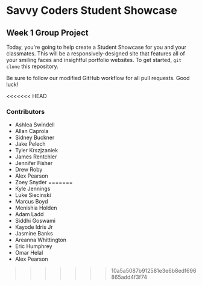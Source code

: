 # Savvy Coders Student Showcase
## Week 1 Group Project

Today, you're going to help create a Student Showcase for you and your classmates. This will be a responsively-designed site that features all of your smiling faces and insightful portfolio websites. To get started, `git clone` this repository.

Be sure to follow our modified GitHub workflow for all pull requests. Good luck!

<<<<<<< HEAD
### Contributors

+ Ashlea Swindell
+ Allan Caprola
+ Sidney Buckner
+ Jake Pelech
+ Tyler Krszjzaniek
+ James Rentchler
+ Jennifer Fisher
+ Drew Roby
+ Alex Pearson
+ Zoey Snyder
=======
+ Kyle Jennings 
+ Luke Siecinski
+ Marcus Boyd
+ Menishia Holden
+ Adam Ladd
+ Siddhi Goswami
+ Kayode Idris Jr
+ Jasmine Banks
+ Areanna Whittington
+ Eric Humphrey
+ Omar Helal
+ Alex Pearson
>>>>>>> 10a5a5087b912581e3e6b8edf696865add4f3f74
